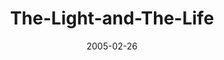 ---
layout: music 
title: "The-Light-and-The-Life"
series: "The Life"
date: 2005-02-26 
description: "Who was this guy Jesus and what was he really like? What did he really do? What did he really say? Jesus came so we could have life, and have it to the full. Great. So what does that mean? From late February through mid April we'll look at how Jesus talke"
audio: "http://www.crossroads.net/audio/2005/2005_03_The_Life/The_Life_01_02-26-05_The_Life_and_The_Light.mp3"
audio-duration: "31:45"
---